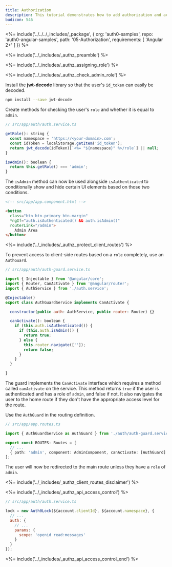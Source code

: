 ```yaml
---
title: Authorization
description: This tutorial demonstrates how to add authorization and access control to an Angular 2+ app with Auth0
budicon: 546
---
```


<%= include('../../../_includes/_package', {
  org: 'auth0-samples',
  repo: 'auth0-angular-samples',
  path: '05-Authorization',
  requirements: [
    'Angular 2+'
  ]
}) %>

<%= include('../_includes/_authz_preamble') %>

<%= include('../_includes/_authz_assigning_role') %>

<%= include('../_includes/_authz_check_admin_role') %>

Install the **jwt-decode** library so that the user's `id_token` can easily be decoded.

```bash
npm install --save jwt-decode
```

Create methods for checking the user's `role` and whether it is equal to `admin`.

```js
// src/app/auth/auth.service.ts

getRole(): string {
  const namespace = 'https://<your-domain>.com';
  const idToken = localStorage.getItem('id_token');
  return jwt_decode(idToken)[`<%= "${namespace}" %>/role`] || null;
}

isAdmin(): boolean {
  return this.getRole() === 'admin';
}
``` 

The `isAdmin` method can now be used alongside `isAuthenticated` to conditionally show and hide certain UI elements based on those two conditions.

```html
<!-- src/app/app.component.html -->

<button
  class="btn btn-primary btn-margin"
  *ngIf="auth.isAuthenticated() && auth.isAdmin()"
  routerLink="/admin">
    Admin Area
</button>
```

<%= include('../_includes/_authz_protect_client_routes') %>

To prevent access to client-side routes based on a `role` completely, use an `AuthGuard`.

```js
// src/app/auth/auth-guard.service.ts

import { Injectable } from '@angular/core';
import { Router, CanActivate } from '@angular/router';
import { AuthService } from './auth.service';

@Injectable()
export class AuthGuardService implements CanActivate {

  constructor(public auth: AuthService, public router: Router) {}

  canActivate(): boolean {
    if (this.auth.isAuthenticated()) {
      if (this.auth.isAdmin()) {
        return true;
      } else {
        this.router.navigate(['']);
        return false;
      }
    }
  }

}
```

The guard implements the `CanActivate` interface which requires a method called `canActivate` on the service. This method returns `true` if the user is authenticated and has a role of `admin`, and false if not. It also navigates the user to the home route if they don't have the appropriate access level for the route.

Use the `AuthGuard` in the routing definition.

```ts
// src/app/app.routes.ts

import { AuthGuardService as AuthGuard } from './auth/auth-guard.service';

export const ROUTES: Routes = [
  // ...
  { path: 'admin', component: AdminComponent, canActivate: [AuthGuard] }
];
```

The user will now be redirected to the main route unless they have a `role` of `admin`.

<%= include('../_includes/_authz_client_routes_disclaimer') %>

<%= include('../_includes/_authz_api_access_control') %>

```js
// src/app/auth/auth.service.ts

lock = new Auth0Lock(${account.clientId}, ${account.namespace}, {
  // ...
  auth: {
    // ...
    params: {
      scope: 'openid read:messages'
    }
  }
});
```

<%= include('../_includes/_authz_api_access_control_end') %>